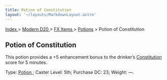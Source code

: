 ```yaml
---
title: Potion of Constitution
layout: '~/layouts/MarkdownLayout.astro'
---
```


[ Index ](/) > [ Modern D20 ](/modern.d20.srd) > [ FX Items ](/modern.d20.srd/fx.items) > [ Potions](/modern.d20.srd/fx.items/potions) > Potion of Constitution

##  Potion of Constitution

This potion provides a +5 enhancement bonus to the drinker’s [ Constitution](/modern.d20.srd/basics/ability.scores) score for 5 minutes.

Type: [ Potion ](/modern.d20.srd/fx.items/potions) ; Caster Level: 5th;
Purchase DC: 23; Weight: —.

